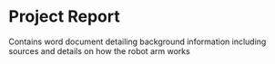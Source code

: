 # Project Report

Contains word document detailing background information including sources and details on how the robot arm works
